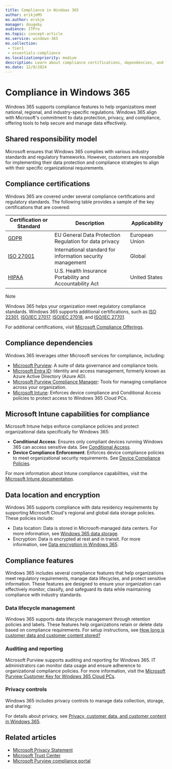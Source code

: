 ```yaml
---
title: Compliance in Windows 365
author: erikjeMS
ms.author: erikje
manager: dougeby
audience: ITPro
ms.topic: concept-article
ms.service: windows-365
ms.collection: 
 - tier1
 - essentials-compliance
ms.localizationpriority: medium
description: Learn about compliance certifications, dependencies, and features in Windows 365 supporting data protection and regulatory requirements.
ms.date: 12/9/2024
---
```


# Compliance in Windows 365

Windows 365 supports compliance features to help organizations meet national, regional, and industry-specific regulations. Windows 365 align with Microsoft's commitment to data protection, privacy, and compliance, offering tools to help secure and manage data effectively.

## Shared responsibility model

Microsoft ensures that Windows 365 complies with various industry standards and regulatory frameworks. However, customers are responsible for implementing their data protection and compliance strategies to align with their specific organizational requirements.

## Compliance certifications

Windows 365 are covered under several compliance certifications and regulatory standards. The following table provides a sample of the key certifications that are covered:

| Certification or Standard | Description | Applicability |
|---------------------------|-------------|---------------|
| [GDPR](/compliance/regulatory/gdpr) | EU General Data Protection Regulation for data privacy  | European Union |
| [ISO 27001](/compliance/regulatory/offering-iso-27001) | International standard for information security management | Global |
| [HIPAA](/compliance/regulatory/offering-hipaa-hitech)   | U.S. Health Insurance Portability and Accountability Act | United States |

> [!NOTE]
> Windows 365 helps your organization meet regulatory compliance standards. Windows 365 supports additional certifications, such as [ISO 22301](/compliance/regulatory/offering-iso-22301), [ISO/IEC 27017](/compliance/regulatory/offering-iso-27017), [ISO/IEC 27018](/compliance/regulatory/offering-iso-27018), and [ISO/IEC 27701](/compliance/regulatory/offering-iso-27701). 

For additional certifications, visit [Microsoft Compliance Offerings](/compliance/regulatory/offering-home).

## Compliance dependencies

Windows 365 leverages other Microsoft services for compliance, including:

- [Microsoft Purview](/purview/purview): A suite of data governance and compliance tools.
- [Microsoft Entra ID](/entra/fundamentals/whatis): Identity and access management, formerly known as Azure Active Directory (Azure AD).
- [Microsoft Purview Compliance Manager](/purview/compliance-manager): Tools for managing compliance across your organization.
- [Microsoft Intune](/mem): Enforces device compliance and Conditional Access policies to protect access to Windows 365 Cloud PCs.

## Microsoft Intune capabilities for compliance

Microsoft Intune helps enforce compliance policies and protect organizational data specifically for Windows 365:

- **Conditional Access**: Ensures only compliant devices running Windows 365 can access sensitive data. See [Conditional Access](/mem/intune/protect/conditional-access).
- **Device Compliance Enforcement**: Enforces device compliance policies to meet organizational security requirements. See [Device Compliance Policies](/mem/intune/protect/device-compliance-get-started).

For more information about Intune compliance capabilities, visit the [Microsoft Intune documentation](/mem).

## Data location and encryption

Windows 365 supports compliance with data residency requirements by supporting Microsoft Cloud's regional and global data storage policies. These policies include:

- Data location: Data is stored in Microsoft-managed data centers. For more information, see [Windows 365 data storage](enterprise/privacy-personal-data.md#windows-365-data-storage).
- Encryption: Data is encrypted at rest and in transit. For more information, see [Data encryption in Windows 365](enterprise/encryption.md).

## Compliance features

Windows 365 includes several compliance features that help organizations meet regulatory requirements, manage data lifecycles, and protect sensitive information. These features are designed to ensure your organization can effectively monitor, classify, and safeguard its data while maintaining compliance with industry standards.

### Data lifecycle management

Windows 365 supports data lifecycle management through retention policies and labels. These features help organizations retain or delete data based on compliance requirements. For setup instructions, see [How long is customer data and customer content stored?](enterprise/privacy-personal-data.md#how-long-is-customer-data-and-customer-content-stored)

### Auditing and reporting

Microsoft Purview supports auditing and reporting for Windows 365. IT administrators can monitor data usage and ensure adherence to organizational compliance policies. For more information, visit the [Microsoft Purview Customer Key for Windows 365 Cloud PCs](enterprise/purview-customer-key.md).

### Privacy controls

Windows 365 includes privacy controls to manage data collection, storage, and sharing:

For details about privacy, see [Privacy, customer data, and customer content in Windows 365](enterprise/privacy-personal-data.md).

## Related articles

- [Microsoft Privacy Statement](https://privacy.microsoft.com/privacystatement)
- [Microsoft Trust Center](https://www.microsoft.com/trust-center)
- [Microsoft Purview compliance portal](https://compliance.microsoft.com/)
